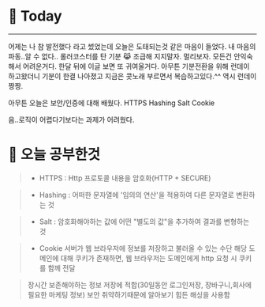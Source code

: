 # 🥚 Today
---
어제는 나 참 발전했다 라고 썼었는데 오늘은 도태되는것 같은 마음이 들었다. 내 마음의 파동..알 수 없다.. 롤러코스터를 탄 기분 😹 조급해 지지말자. 멀리보자. 모든건 안익숙해서 어려운거다. 한달 뒤에 이글 보면 또 귀여울거다. 아무튼 기분전환을 위해 런데이 하고왔더니 기분이 한결 나아졌고 지금은 콧노래 부르면서 복습하고있다.^^ 역시 런데이 짱짱. 

아무튼 오늘은 보안/인증에 대해 배웠다.
HTTPS
Hashing
Salt
Cookie

음..로직이 어렵다기보다는 과제가 어려웠다. 

# 👊 오늘 공부한것

> - HTTPS : Http 프로토콜 내용을 암호화(HTTP + SECURE)

> - Hashing : 어떠한 문자열에 '임의의 연산'을 적용하여 다른 문자열로 변환하는 것

> - Salt : 암호화해야하는 값에 어떤 "별도의 값"을 추가하여 결과를 변형하는 것

> - Cookie 
서버가 웹 브라우저에 정보를 저장하고 불러올 수 있는 수단
해당 도메인에 대해 쿠키가 존재하면, 웹 브라우저는 도메인에게 http 요청 시 쿠키를 함께 전달

>  장시간 보존해야하는 정보 저장에 적합(30일동안 로그인저장, 장바구니,회사에 필요한 마케팅 정보)
>  보안 취약하기때문에 알아보기 힘든 해싱을 사용함




